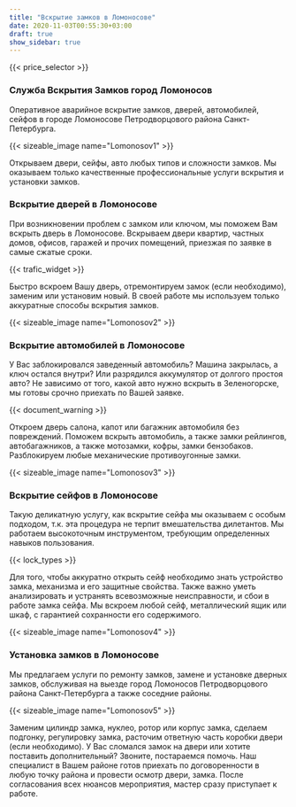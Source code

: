 ```yaml
---
title: "Вскрытие замков в Ломоносове"
date: 2020-11-03T00:55:30+03:00
draft: true
show_sidebar: true
---
```


{{< price_selector >}}

### Служба Вскрытия Замков город Ломоносов

Оперативное аварийное вскрытие замков, дверей, автомобилей, сейфов в городе Ломоносове Петродворцового района Санкт-Петербурга. 

{{< sizeable_image name="Lomonosov1" >}}

Открываем двери, сейфы, авто любых типов и сложности замков. Мы оказываем только качественные профессиональные услуги вскрытия и установки замков.

### Вскрытие дверей в Ломоносове

При возникновении проблем с замком или ключом, мы поможем Вам вскрыть дверь в Ломоносове. Вскрываем двери квартир, частных домов, офисов, гаражей и прочих помещений, приезжая по заявке в самые сжатые сроки. 

{{< trafic_widget >}}

Быстро вскроем Вашу дверь, отремонтируем замок (если необходимо), заменим или установим новый. В своей работе мы используем только аккуратные способы вскрытия замков.

{{< sizeable_image name="Lomonosov2" >}}

### Вскрытие автомобилей в Ломоносове

У Вас заблокировался заведенный автомобиль? Машина закрылась, а ключ остался внутри? Или разрядился аккумулятор от долгого простоя авто? Не зависимо от того, какой авто нужно вскрыть в Зеленогорске, мы готовы срочно приехать по Вашей заявке. 

{{< document_warning >}}

Откроем дверь салона, капот или багажник автомобиля без повреждений. Поможем вскрыть автомобиль, а также замки рейлингов, автобагажников, а также мотозамки, кофры, замки бензобаков. Разблокируем любые механические противоугонные замки.

{{< sizeable_image name="Lomonosov3" >}}

### Вскрытие сейфов в Ломоносове

Такую деликатную услугу, как вскрытие сейфа мы оказываем с особым подходом, т.к. эта процедура не терпит вмешательства дилетантов. Мы работаем высокоточным инструментом, требующим определенных навыков пользования. 

{{< lock_types >}}

Для того, чтобы аккуратно открыть сейф необходимо знать устройство замка, механизма и его защитные свойства. Также важно уметь анализировать и устранять всевозможные неисправности, и сбои в работе замка сейфа. Мы вскроем любой сейф, металлический ящик или шкаф, с гарантией сохранности его содержимого.

{{< sizeable_image name="Lomonosov4" >}}

### Установка замков в Ломоносове

Мы предлагаем услуги по ремонту замков, замене и установке дверных замков, обслуживая на выезде город Ломоносов Петродворцового района Санкт-Петербурга а также соседние районы. 

{{< sizeable_image name="Lomonosov5" >}}

Заменим цилиндр замка, нуклео, ротор или корпус замка, сделаем подгонку, регулировку замка, расточим ответную часть коробки двери (если необходимо). У Вас сломался замок на двери или хотите поставить дополнительный? Звоните, постараемся помочь. Наш специалист в Вашем районе готов приехать по договоренности в любую точку района и провести осмотр двери, замка. После согласования всех нюансов мероприятия, мастер сразу приступает к работе.
